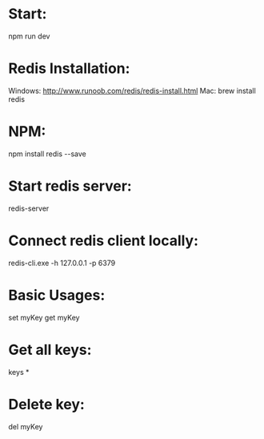 # Start:
npm run dev

# Redis Installation:
Windows: http://www.runoob.com/redis/redis-install.html
Mac: brew install redis
# NPM:
npm install redis --save
# Start redis server: 
redis-server
# Connect redis client locally: 
redis-cli.exe -h 127.0.0.1 -p 6379
# Basic Usages:
set myKey
get myKey
# Get all keys:
keys * 
# Delete key:
del myKey